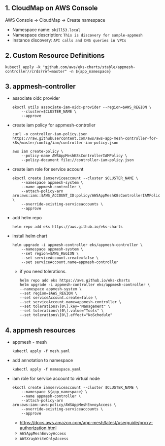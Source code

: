 ## 1. CloudMap on AWS Console

AWS Console -> CloudMap -> Create namespace
- Namespace name: `skill53.local`
- Namespace description: `This is discovery for sample-appmesh`
- Instance discovery: `API calls and DNS queries in VPCs`

## 2. Custom Resource Definitions

```
kubectl apply -k "github.com/aws/eks-charts/stable/appmesh-controller//crds?ref=master" -n ${app_namespace}
```

## 3. appmesh-controller

- associate oidc provider
    ```
    eksctl utils associate-iam-oidc-provider --region=$AWS_REGION \
        --cluster=$CLUSTER_NAME \
        --approve
    ```

- create iam policy for appmesh-controller
    ```
    curl -o controller-iam-policy.json https://raw.githubusercontent.com/aws/aws-app-mesh-controller-for-k8s/master/config/iam/controller-iam-policy.json
    ```
    ```
    aws iam create-policy \
        --policy-name AWSAppMeshK8sControllerIAMPolicy \
        --policy-document file://controller-iam-policy.json
    ```

- create iam role for service account 
    ```
    eksctl create iamserviceaccount --cluster $CLUSTER_NAME \
        --namespace appmesh-system \
        --name appmesh-controller \
        --attach-policy-arn arn:aws:iam::$AWS_ACCOUNT_ID:policy/AWSAppMeshK8sControllerIAMPolicy  \
        --override-existing-serviceaccounts \
        --approve
    ```

- add helm repo
    ```
    helm repo add eks https://aws.github.io/eks-charts
    ```

- install helm chart
    ```
    helm upgrade -i appmesh-controller eks/appmesh-controller \
        --namespace appmesh-system \
        --set region=$AWS_REGION \
        --set serviceAccount.create=false \
        --set serviceAccount.name=appmesh-controller
    ```
    
    - if you need tolerations.
        ```
        helm repo add eks https://aws.github.io/eks-charts
        helm upgrade -i appmesh-controller eks/appmesh-controller \
        --namespace appmesh-system \
        --set region=$AWS_REGION \
        --set serviceAccount.create=false \
        --set serviceAccount.name=appmesh-controller \
        --set tolerations\[0\].key="Management" \
        --set tolerations\[0\].value="Tools" \
        --set tolerations\[0\].effect="NoSchedule"
        ```

## 4. appmesh resources

- appmesh - mesh
    ```
    kubectl apply -f mesh.yaml
    ```

- add annotation to namespace
    ```
    kubectl apply -f namespace.yaml
    ```

- iam role for service account to virtual node
    ```
    eksctl create iamserviceaccount --cluster $CLUSTER_NAME \
        --namespace ${app_namespace} \
        --name appmesh-controller \
        --attach-policy-arn arn:aws:iam::aws:policy/AWSAppMeshEnvoyAccess \
        --override-existing-serviceaccounts \
        --approve
    ```
    - https://docs.aws.amazon.com/app-mesh/latest/userguide/proxy-authorization.html
    - `AWSAppMeshEnvoyAccess`
    - `AWSXrayWriteOnlyAccess`